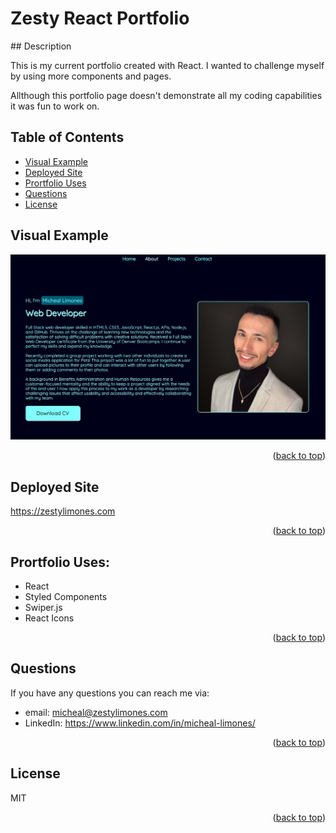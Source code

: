 # Zesty React Portfolio

<div id="top"></div>
## Description

This is my current portfolio created with React. I wanted to challenge myself by using more components and pages.

Allthough this portfolio page doesn't demonstrate all my coding capabilities it was fun to work on.

## Table of Contents

- [Visual Example](#visual-example)
- [Deployed Site](#deployed-site)
- [Prortfolio Uses](#profile-uses)
- [Questions](#questions)
- [License](#license)

## Visual Example

![main page of my portfolio](./src/assets/images/portfolio-screenshot.jpg)

<p align="right">(<a href="#top">back to top</a>)</p>

## Deployed Site

https://zestylimones.com

<p align="right">(<a href="#top">back to top</a>)</p>

## Prortfolio Uses:

- React
- Styled Components
- Swiper.js
- React Icons

<p align="right">(<a href="#top">back to top</a>)</p>

## Questions

If you have any questions you can reach me via:

- email: micheal@zestylimones.com
- LinkedIn: https://www.linkedin.com/in/micheal-limones/

<p align="right">(<a href="#top">back to top</a>)</p>

## License

MIT

<p align="right">(<a href="#top">back to top</a>)</p>
